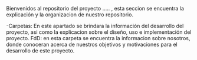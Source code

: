 Bienvenidos al repositorio del proyecto ..... , esta seccion se encuentra la explicación y la organizacion de nuestro repositorio.

-Carpetas: En este apartado se brindara la información del desarrollo del proyecto, asi como la explicacion sobre el diseño, uso e implementación del proyecto.
FdD: en esta carpeta se encuentra la informacion sobre nosotros, donde conoceran acerca de nuestros objetivos y motivaciones para el desarrollo  de este proyecto.

